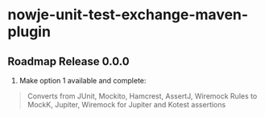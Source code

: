 # nowje-unit-test-exchange-maven-plugin

## Roadmap Release 0.0.0

1. Make option 1 available and complete:
> Converts from JUnit, Mockito, Hamcrest, AssertJ, Wiremock Rules to MockK, Jupiter, Wiremock for Jupiter and Kotest assertions
